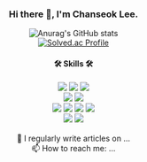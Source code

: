 <div align=center>
  <h3> Hi there 👋, I'm Chanseok Lee.</h3>

![Anurag's GitHub stats](https://github-readme-stats.vercel.app/api?username=LeeChanSeok&count_private=true)</br>
[![Solved.ac Profile](http://mazassumnida.wtf/api/v2/generate_badge?boj=colin0720)](https://solved.ac/colin0720/)

  <h4> 🛠 Skills 🛠 </h4>
  <div > 
    <img src="https://img.shields.io/badge/Java-007396?style=for-the-badge&logo=Java&logoColor=white"/>
    <img src="https://img.shields.io/badge/python-3776AB?style=for-the-badge&logo=python&logoColor=white"/>
    <img src="https://img.shields.io/badge/springboot-6DB33F?style=for-the-badge&logo=springboot&logoColor=white"/>
  </div>
  <div>
    <img src="https://img.shields.io/badge/mysql-4479A1?style=for-the-badge&logo=mysql&logoColor=white"/>
    <img src="https://img.shields.io/badge/mariadb-003545?style=for-the-badge&logo=mariadb&logoColor=white"/>
  </div>
  <div>
    <img src="https://img.shields.io/badge/git-F05032?style=for-the-badge&logo=git&logoColor=white"/>
    <img src="https://img.shields.io/badge/gitlab-FC6D26?style=for-the-badge&logo=gitlab&logoColor=white"/>
    <img src="https://img.shields.io/badge/jira-0052CC?style=for-the-badge&logo=jirasoftware&logoColor=white"/>
    <img src="https://img.shields.io/badge/notion-000000?style=for-the-badge&logo=notion&logoColor=white"/>
  </div>
  <div>
    <img src="https://img.shields.io/badge/docker-2496ED?style=for-the-badge&logo=docker&logoColor=white"/>
    <img src="https://img.shields.io/badge/jenkins-D24939?style=for-the-badge&logo=jenkins&logoColor=white"/>
  </div>
<br/>
📝 I regularly write articles on ... <br/>
📫 How to reach me: ...
